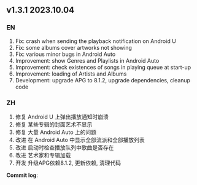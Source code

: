 ## **v1.3.1 2023.10.04**

### EN

1. Fix: crash when sending the playback notification on Android U
2. Fix: some albums cover artworks not showing
3. Fix: various minor bugs in Android Auto
4. Improvement: show Genres and Playlists in Android Auto
5. Improvement: check existences of songs in playing queue at start-up
6. Improvement: loading of Artists and Albums
7. Development: upgrade APG to 8.1.2, upgrade dependencies, cleanup code




### ZH

1. 修复 Android U 上弹出播放通知时崩溃
2. 修复 某些专辑的封面艺术不显示
3. 修复 大量 Android Auto 上的问题
4. 改进 在 Android Auto 中显示全部流派和全部播放列表
5. 改进 启动时检查播放队列中歌曲是否存在
6. 改进 艺术家和专辑加载
7. 开发 升级APG依赖8.1.2, 更新依赖, 清理代码




**Commit log**: 

